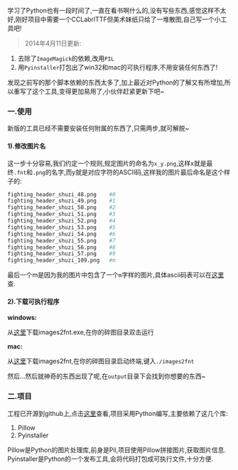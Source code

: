 学习了Python也有一段时间了,一直在看书啊什么的,没有写些东西,感觉这样不太好,刚好项目中需要一个CCLabrlTTF但美术妹纸只给了一堆散图,自己写一个小工具吧!
<!--more-->

>2014年4月11日更新:
1. 去除了``ImageMagick``的依赖,改用``PIL``
2. 用``Pyinstaller``打包出了win32和mac的可执行程序,不用安装任何东西了!

发现之前写的那个脚本依赖的东西太多了,加上最近对Python的了解又有所增加,所以重写了这个工具,变得更加易用了,小伙伴赶紧更新下吧~

### 一.使用
新版的工具已经不需要安装任何附属的东西了,只需两步,就可解脱~

#### 1).修改图片名
这一步十分容易,我们约定一个规则,规定图片的命名为`x_y.png`,这样x就是最终`.fnt`和`.png`的名字,而y就是对应字符的ASCII码,这样我的图片最后命名是这个样子的:

```python
fighting_header_shuzi_48.png 	#0
fighting_header_shuzi_49.png 	#1
fighting_header_shuzi_50.png 	#2
fighting_header_shuzi_51.png 	#3
fighting_header_shuzi_52.png 	#4
fighting_header_shuzi_53.png 	#5
fighting_header_shuzi_54.png 	#6
fighting_header_shuzi_55.png 	#7
fighting_header_shuzi_56.png 	#8
fighting_header_shuzi_57.png 	#9
fighting_header_shuzi_109.png 	#m
```
最后一个m是因为我的图片中包含了一个`m`字样的图片,具体ascii码表可以在[这里][3]查.


#### 2).下载可执行程序
**windows:**

从[这里][1]下载images2fnt.exe,在你的碎图目录双击运行

**mac:**

从[这里][2]下载images2fnt,在你的碎图目录启动终端,键入``./images2fnt``

然后...然后就神奇的东西出现了呢,在`output`目录下会找到你想要的东西~


### 二.项目
工程已开源到github上,点击[这里][4]查看,项目采用Python编写,主要依赖了这几个库:

1. Pillow
2. Pyinstaller

Pillow是Python的图片处理库,前身是Pil,项目使用Pillow拼接图片,获取图片信息.
Pyinstaller是Python的一个发布工具,会将代码打包成可执行文件,十分方便.



[1]:https://github.com/justbilt/fnt_convert/blob/master/build/images2fnt.exe
[2]:https://github.com/justbilt/fnt_convert/blob/master/build/images2fnt
[3]:http://www.weste.net/tools/ASCII.asp
[4]:https://github.com/justbilt/fnt_convert

